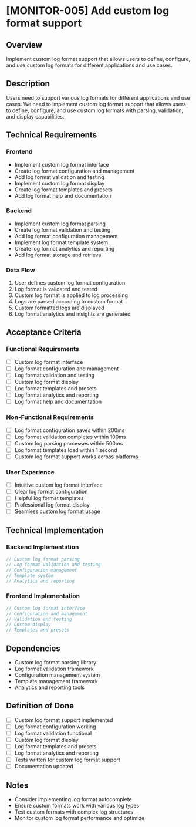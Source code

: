 # [MONITOR-005] Add custom log format support

## Overview

Implement custom log format support that allows users to define, configure, and use custom log formats for different applications and use cases.

## Description

Users need to support various log formats for different applications and use cases. We need to implement custom log format support that allows users to define, configure, and use custom log formats with parsing, validation, and display capabilities.

## Technical Requirements

### Frontend

- Implement custom log format interface
- Create log format configuration and management
- Add log format validation and testing
- Implement custom log format display
- Create log format templates and presets
- Add log format help and documentation

### Backend

- Implement custom log format parsing
- Create log format validation and testing
- Add log format configuration management
- Implement log format template system
- Create log format analytics and reporting
- Add log format storage and retrieval

### Data Flow

1. User defines custom log format configuration
2. Log format is validated and tested
3. Custom log format is applied to log processing
4. Logs are parsed according to custom format
5. Custom formatted logs are displayed
6. Log format analytics and insights are generated

## Acceptance Criteria

### Functional Requirements

- [ ] Custom log format interface
- [ ] Log format configuration and management
- [ ] Log format validation and testing
- [ ] Custom log format display
- [ ] Log format templates and presets
- [ ] Log format analytics and reporting
- [ ] Log format help and documentation

### Non-Functional Requirements

- [ ] Log format configuration saves within 200ms
- [ ] Log format validation completes within 100ms
- [ ] Custom log parsing processes within 500ms
- [ ] Log format templates load within 1 second
- [ ] Custom log format support works across platforms

### User Experience

- [ ] Intuitive custom log format interface
- [ ] Clear log format configuration
- [ ] Helpful log format templates
- [ ] Professional log format display
- [ ] Seamless custom log format usage

## Technical Implementation

### Backend Implementation

```rust
// Custom log format parsing
// Log format validation and testing
// Configuration management
// Template system
// Analytics and reporting
```

### Frontend Implementation

```typescript
// Custom log format interface
// Configuration and management
// Validation and testing
// Custom display
// Templates and presets
```

## Dependencies

- Custom log format parsing library
- Log format validation framework
- Configuration management system
- Template management framework
- Analytics and reporting tools

## Definition of Done

- [ ] Custom log format support implemented
- [ ] Log format configuration working
- [ ] Log format validation functional
- [ ] Custom log format display
- [ ] Log format templates and presets
- [ ] Log format analytics and reporting
- [ ] Tests written for custom log format support
- [ ] Documentation updated

## Notes

- Consider implementing log format autocomplete
- Ensure custom formats work with various log types
- Test custom formats with complex log structures
- Monitor custom log format performance and optimize
